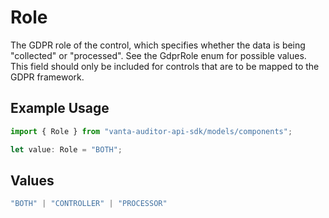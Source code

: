 # Role

The GDPR role of the control, which specifies whether the data is being "collected" or "processed". See the GdprRole enum for possible values.
This field should only be included for controls that are to be mapped to the GDPR framework.

## Example Usage

```typescript
import { Role } from "vanta-auditor-api-sdk/models/components";

let value: Role = "BOTH";
```

## Values

```typescript
"BOTH" | "CONTROLLER" | "PROCESSOR"
```